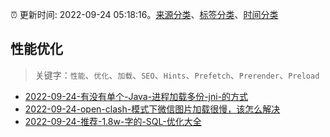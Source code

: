 :alarm_clock: 更新时间: 2022-09-24 05:18:16。[来源分类](../README.md)、[标签分类](../TAGS.md)、[时间分类](../TIMELINE.md)

## 性能优化


> 关键字：`性能`、`优化`、`加载`、`SEO`、`Hints`、`Prefetch`、`Prerender`、`Preload`



- [2022-09-24-有没有单个-Java-进程加载多份-jni-的方式](https://www.v2ex.com/t/882587) 
- [2022-09-24-open-clash-模式下微信图片加载很慢，该怎么解决](https://www.v2ex.com/t/882569) 
- [2022-09-24-推荐-1.8w-字的-SQL-优化大全](https://toutiao.io/k/tz7p6nl) 